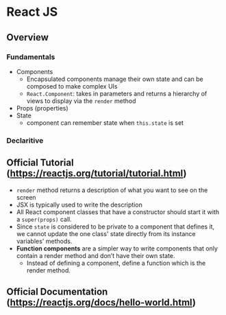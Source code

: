 # React JS
## Overview
### Fundamentals
- Components
	- Encapsulated components manage their own state and can be composed to make complex UIs
	- ```React.Component```: takes in parameters and returns a hierarchy of views to display via the ```render``` method
- Props (properties)
- State
	- component can remember state when ```this.state``` is set

### Declaritive


## Official Tutorial (https://reactjs.org/tutorial/tutorial.html)
- ```render``` method returns a description of what you want to see on the screen  
- JSX is typically used to write the description
- All React component classes that have a constructor should start it with a ```super(props)``` call.
- Since ```state``` is considered to be private to a component that defines it, we cannot update the one class' state directly from its instance variables' methods.
- **Function components** are a simpler way to write components that only contain a render method and don’t have their own state.
	- Instead of defining a component, define a function which is the render method.

## Official Documentation (https://reactjs.org/docs/hello-world.html)